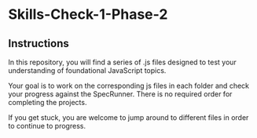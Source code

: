 # Skills-Check-1-Phase-2

## Instructions

In this repository, you will find a series of .js files designed to test your understanding of foundational JavaScript topics. 

Your goal is to work on the corresponding js files in each folder and check your progress against the SpecRunner. There is no required order for completing the projects. 

If you get stuck, you are welcome to jump around to different files in order to continue to progress. 
